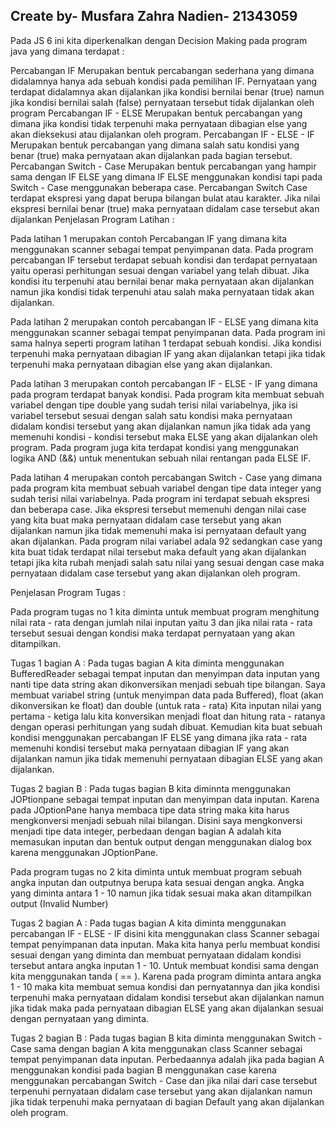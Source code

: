 ## Create by- Musfara Zahra Nadien- 21343059
Pada JS 6 ini kita diperkenalkan dengan Decision Making pada program java yang dimana terdapat :

Percabangan IF Merupakan bentuk percabangan sederhana yang dimana didalamnya hanya ada sebuah kondisi pada pemilihan IF. Pernyataan yang terdapat didalamnya akan dijalankan jika kondisi bernilai benar (true) namun jika kondisi bernilai salah (false) pernyataan tersebut tidak dijalankan oleh program
Percabangan IF - ELSE Merupakan bentuk percabangan yang dimana jika kondisi tidak terpenuhi maka pernyataan dibagian else yang akan dieksekusi atau dijalankan oleh program.
Percabangan IF - ELSE - IF Merupakan bentuk percabangan yang dimana salah satu kondisi yang benar (true) maka pernyataan akan dijalankan pada bagian tersebut.
Percabangan Switch - Case Merupakan bentuk percabangan yang hampir sama dengan IF ELSE yang dimana IF ELSE menggunakan kondisi tapi pada Switch - Case menggunakan beberapa case. Percabangan Switch Case terdapat ekspresi yang dapat berupa bilangan bulat atau karakter. Jika nilai ekspresi bernilai benar (true) maka pernyataan didalam case tersebut akan dijalankan
Penjelasan Program Latihan :

Pada latihan 1 merupakan contoh Percabangan IF yang dimana kita menggunakan scanner sebagai tempat penyimpanan data. Pada program percabangan IF tersebut terdapat sebuah kondisi dan terdapat pernyataan yaitu operasi perhitungan sesuai dengan variabel yang telah dibuat. Jika kondisi itu terpenuhi atau bernilai benar maka pernyataan akan dijalankan namun jika kondisi tidak terpenuhi atau salah maka pernyataan tidak akan dijalankan.

Pada latihan 2 merupakan contoh percabangan IF - ELSE yang dimana kita menggunakan scanner sebagai tempat penyimpanan data. Pada program ini sama halnya seperti program latihan 1 terdapat sebuah kondisi. Jika kondisi terpenuhi maka pernyataan dibagian IF yang akan dijalankan tetapi jika tidak terpenuhi maka pernyataan dibagian else yang akan dijalankan.

Pada latihan 3 merupakan contoh percabangan IF - ELSE - IF yang dimana pada program terdapat banyak kondisi. Pada program kita membuat sebuah variabel dengan tipe double yang sudah terisi nilai variabelnya, jika isi variabel tersebut sesuai dengan salah satu kondisi maka pernyataan didalam kondisi tersebut yang akan dijalankan namun jika tidak ada yang memenuhi kondisi - kondisi tersebut maka ELSE yang akan dijalankan oleh program. Pada program juga kita terdapat kondisi yang menggunakan logika AND (&&) untuk menentukan sebuah nilai rentangan pada ELSE IF.

Pada latihan 4 merupakan contoh percabangan Switch - Case yang dimana pada program kita membuat sebuah variabel dengan tipe data integer yang sudah terisi nilai variabelnya. Pada program ini terdapat sebuah ekspresi dan beberapa case. Jika ekspresi tersebut memenuhi dengan nilai case yang kita buat maka pernyataan didalam case tersebut yang akan dijalankan namun jika tidak memenuhi maka isi pernyataan default yang akan dijalankan. Pada program nilai variabel adala 92 sedangkan case yang kita buat tidak terdapat nilai tersebut maka default yang akan dijalankan tetapi jika kita rubah menjadi salah satu nilai yang sesuai dengan case maka pernyataan didalam case tersebut yang akan dijalankan oleh program.

Penjelasan Program Tugas :

Pada program tugas no 1 kita diminta untuk membuat program menghitung nilai rata - rata dengan jumlah nilai inputan yaitu 3 dan jika nilai rata - rata tersebut sesuai dengan kondisi maka terdapat pernyataan yang akan ditampilkan.

Tugas 1 bagian A : Pada tugas bagian A kita diminta menggunakan BufferedReader sebagai tempat inputan dan menyimpan data inputan yang nanti tipe data string akan dikonversikan menjadi sebuah tipe bilangan. Saya membuat variabel string (untuk menyimpan data pada Buffered), float (akan dikonversikan ke float) dan double (untuk rata - rata) Kita inputan nilai yang pertama - ketiga lalu kita konversikan menjadi float dan hitung rata - ratanya dengan operasi perhitungan yang sudah dibuat. Kemudian kita buat sebuah kondisi menggunakan percabangan IF ELSE yang dimana jika rata - rata memenuhi kondisi tersebut maka pernyataan dibagian IF yang akan dijalankan namun jika tidak memenuhi pernyataan dibagian ELSE yang akan dijalankan.

Tugas 2 bagian B : Pada tugas bagian B kita diminnta menggunakan JOPtionpane sebagai tempat inputan dan menyimpan data inputan. Karena pada JOptionPane hanya membaca tipe data string maka kita harus mengkonversi menjadi sebuah nilai bilangan. Disini saya mengkonversi menjadi tipe data integer, perbedaan dengan bagian A adalah kita memasukan inputan dan bentuk output dengan menggunakan dialog box karena menggunakan JOptionPane.

Pada program tugas no 2 kita diminta untuk membuat program sebuah angka inputan dan outputnya berupa kata sesuai dengan angka. Angka yang diminta antara 1 - 10 namun jika tidak sesuai maka akan ditampilkan output (Invalid Number)

Tugas 2 bagian A : Pada tugas bagian A kita diminta menggunakan percabangan IF - ELSE - IF disini kita menggunakan class Scanner sebagai tempat penyimpanan data inputan. Maka kita hanya perlu membuat kondisi sesuai dengan yang diminta dan membuat pernyataan didalam kondisi tersebut antara angka inputan 1 - 10. Untuk membuat kondisi sama dengan kita menggunakan tanda ( == ). Karena pada program diminta antara angka 1 - 10 maka kita membuat semua kondisi dan pernyatannya dan jika kondisi terpenuhi maka pernyataan didalam kondisi tersebut akan dijalankan namun jika tidak maka pada pernyataan dibagian ELSE yang akan dijalankan sesuai dengan pernyataan yang diminta.

Tugas 2 bagian B : Pada tugas bagian B kita diminta menggunakan Switch - Case sama dengan bagian A kita menggunakan class Scanner sebagai tempat penyimpanan data inputan. Perbedaannya adalah jika pada bagian A menggunakan kondisi pada bagian B menggunakan case karena menggunakan percabangan Switch - Case dan jika nilai dari case tersebut terpenuhi pernyataan didalam case tersebut yang akan dijalankan namun jika tidak terpenuhi maka pernyataan di bagian Default yang akan dijalankan oleh program.
